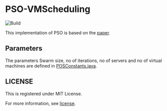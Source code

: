 # PSO-VMScheduling

![Build](https://img.shields.io/badge/build-Complete-yellow.svg)

This implementation of PSO is based on the [paper](http://ieeexplore.ieee.org/document/7078697/).

## Parameters

The parameters Swarm size, no of iterations, no of servers and no of virtual machines are defined in [POSConstants.java](harsh-98/PSO-VMScheduling/blob/master/src/org/VMscheduling/pso/PSOConstants.java).

## LICENSE 

This is registered under MIT License.

For more information, see [license](https://harshjain.mit-license.org/).

